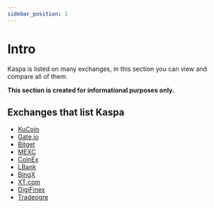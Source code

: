 ```yaml
---
sidebar_position: 1
---
```


# Intro
Kaspa is listed on many exchanges, in this section you can view and compare all of them.

**This section is created for informational purposes only.**
## Exchanges that list Kaspa
- [KuCoin](https://kucoin.com/)
- [Gate.io](https://gate.io)
- [Bitget](https://bitget.com)
- [MEXC](https://mexc.com)
- [CoinEx](https://coinex.com)
- [LBank](https://lbank.com)
- [BingX](https://bingx.com/)
- [XT.com](https://xt.com)
- [DigiFinex](https://digifinex.com)
- [Tradeogre](https://tradeogre.com)
